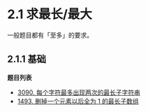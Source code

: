 # 2.1 求最长/最大

一般题目都有「至多」的要求。

## 2.1.1 基础

**题目列表**

- [3090. 每个字符最多出现两次的最长子字符串](https://leetcode.cn/problems/maximum-length-substring-with-two-occurrences/description/)
- [1493. 删掉一个元素以后全为 1 的最长子数组](https://leetcode.cn/problems/longest-subarray-of-1s-after-deleting-one-element/description/)
